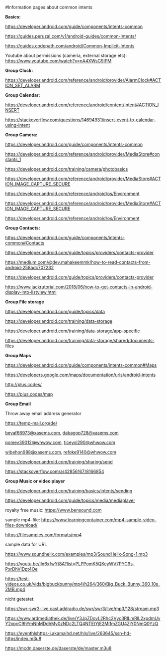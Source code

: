 #Information pages about common intents

**Basics:**

https://developer.android.com/guide/components/intents-common

https://guides.peruzal.com/v1/android-guides/common-intents/

https://guides.codepath.com/android/Common-Implicit-Intents

Youtube about permissions (cameria, external storage etc): https://www.youtube.com/watch?v=nA4XWsG9IPM

**Group Clock:**

https://developer.android.com/reference/android/provider/AlarmClock#ACTION_SET_ALARM

**Group Calendar:**

https://developer.android.com/reference/android/content/Intent#ACTION_INSERT

https://stackoverflow.com/questions/14694931/insert-event-to-calendar-using-intent

**Group Camera:**

https://developer.android.com/guide/components/intents-common

https://developer.android.com/reference/android/provider/MediaStore#constants_1

https://developer.android.com/training/camera/photobasics

https://developer.android.com/reference/android/provider/MediaStore#ACTION_IMAGE_CAPTURE_SECURE

https://developer.android.com/reference/android/os/Environment

https://developer.android.com/reference/android/provider/MediaStore#ACTION_IMAGE_CAPTURE_SECURE

https://developer.android.com/reference/android/os/Environment

**Group Contacts:**

https://developer.android.com/guide/components/intents-common#Contacts

https://developer.android.com/guide/topics/providers/contacts-provider

https://medium.com/@dev.mahakeemmk/how-to-read-contacts-from-android-258adc707232

https://developer.android.com/guide/topics/providers/contacts-provider

https://www.jackrutorial.com/2018/06/how-to-get-contacts-in-android-display-into-listview.html

**Group File storage**

https://developer.android.com/guide/topics/data

https://developer.android.com/training/data-storage

https://developer.android.com/training/data-storage/app-specific

https://developer.android.com/training/data-storage/shared/documents-files


**Group Maps**

https://developer.android.com/guide/components/intents-common#Maps

https://developers.google.com/maps/documentation/urls/android-intents

http://plus.codes/

https://plus.codes/map

**Group Email**

Throw away email address generator

https://temp-mail.org/de/

beyaf66973@xasems.com, dabagop728@xasems.com

pomev39012@whwow.com, ticeyol290@whwow.com

wibehon988@xasems.com, refoke9140@whwow.com

https://developer.android.com/training/sharing/send

https://stackoverflow.com/a/42856167/8166854



**Group Music or video player**

https://developer.android.com/training/basics/intents/sending

https://developer.android.com/guide/topics/media/mediaplayer

royalty free music: https://www.bensound.com

sample mp4-file: https://www.learningcontainer.com/mp4-sample-video-files-download/

https://filesamples.com/formats/mp4

sample data for URL

https://www.soundhelix.com/examples/mp3/SoundHelix-Song-1.mp3

https://youtu.be/Iln6xfwYt8A?list=PLPPomK5QKeyWV7PYC9s-PxrDhVIDpt4Oe

https://test-videos.co.uk/vids/bigbuckbunny/mp4/h264/360/Big_Buck_Bunny_360_10s_2MB.mp4

nicht getestet:

https://swr-swr3-live.cast.addradio.de/swr/swr3/live/mp3/128/stream.mp3

https://www.ardmediathek.de/live/Y3JpZDovL2Rhc2Vyc3RlLmRlL2xpdmUvY2xpcC9hYmNhMDdhMy0zNDc2LTQ4NTEtYjE2Mi1mZGU4ZjY0NmQ0YzQ

https://eventhlshttps-i.akamaihd.net/hls/live/263645/ssn-hd-https/index.m3u8

https://mcdn.daserste.de/daserste/de/master.m3u8
